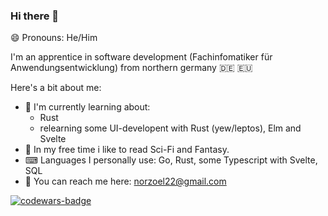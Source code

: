 ### Hi there 👋
😄 Pronouns: He/Him 

I'm an apprentice in software development (Fachinfomatiker für Anwendungsentwicklung) from northern germany 🇩🇪 🇪🇺

Here's a bit about me:
- 📖 I'm currently learning about:
  - Rust
  - relearning some UI-developent with Rust (yew/leptos), Elm and Svelte
- 📕 In my free time i like to read Sci-Fi and Fantasy.
- ⌨ Languages I personally use: Go, Rust, some Typescript with Svelte, SQL
- 📧 You can reach me here: [norzoel22@gmail.com](mailto:norzoel22@gmail.com)
 
<a href="https://www.codewars.com/users/AnonymousPangolin" target="_blank">![codewars-badge](https://www.codewars.com/users/AnonymousPangolin/badges/large)</a>
